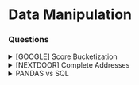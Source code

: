 # Data Manipulation

### Questions

<details>

<summary>[GOOGLE] Score Bucketization</summary>

Let’s say you’re given a list of standardized test scores from high schoolers from grades 9 to 12

Given the dataset, write code in Pandas to return the cumulative percentage of students that received scores within the buckets of <50, <75, <90, <100

Example Input:

|  user_id | grade | test score |
| -------- | ----- | ---------- |
| 1        | 10    | 85         |
| 2        | 10    | 60         |
| 3        | 11    | 90         |
| 4        | 10    | 30         |
| 5        | 11    | 99         |

Example Output:

| grade | test score | percentage |
| ----- | ---------- | ---------- |
| 10    | <50        | 30%        |
| 10    | <75        | 65%        |
| 10    | <90        | 96%        |
| 10    | <100       | 99%        |
| 11    | <50        | 15%        |
| 11    | <75        | 50%        |

**Answer**

```python    
import pandas as pd
import numpy as np

df = pd.DataFrame([[1,10,85],[2,10,60],[3,11,90],[4,10,30],[5,11,99]], columns = ["user_id","grade","test score"])

df["<50"] = np.where(df["test score"]<50,1,0)
df["<75"] = np.where(df["test score"]<75,1,0)
df["<90"] = np.where(df["test score"]<90,1,0)
df["<100"] = np.where(df["test score"]<100,1,0)

df = df.groupby(["grade"])[["<50","<75","<90","<100"]].sum().reset_index()
df = df.melt(id_vars=["grade"],var_name="test score",value_name="count")

df["grp_ttl"] = df.groupby("grade")["count"].transform('max')
df["percentage"] = 100*df["count"]/df["grp_ttl"]

df = (df[["grade","test score","percentage"]].copy()).sort_values(["grade","percentage"],ascending=True)

df["percentage"] = df.percentage.astype(int).astype(str)
df["percentage"] = df["percentage"] + "%"

df.head(10)
```
</details>

<details>

<summary>[NEXTDOOR] Complete Addresses</summary>

You’re given two dataframes. One contains information about addresses and the other contains relationships between various cities and states:

df_addresses

address

4860 Sunset Boulevard, San Francisco, 94105 3055 Paradise Lane, Salt Lake City, 84103 682 Main Street, Detroit, 48204 9001 Cascade Road, Kansas City, 64102 5853 Leon Street, Tampa, 33605

df_cities

city state Salt Lake City Utah Kansas City Missouri Detroit Michigan Tampa Florida San Francisco California

Write a function complete\_address to create a single dataframe with complete addresses in the format of street, city, state, zipcode.

**Answer**

```python
import pandas as pd

addresses = {"address": ["4860 Sunset Boulevard, San Francisco, 94105", "3055 Paradise Lane, Salt Lake City, 84103", "682 Main Street, Detroit, 48204", "9001 Cascade Road, Kansas City, 64102", "5853 Leon Street, Tampa, 33605"]}

cities = {"city": ["Salt Lake City", "Kansas City", "Detroit", "Tampa", "San Francisco"], "state": ["Utah", "Missouri", "Michigan", "Florida", "California"]}

df_addresses = pd.DataFrame(addresses)
df_cities = pd.DataFrame(cities)


def complete_address(df_addresses,df_cities):
    temp = df_addresses['address'].str.split(", ", n = 4, expand = True)
    temp.columns = ['street','city','zip']
    temp = temp.merge(df_cities, on=["city"], how="inner")
    temp["final"] = temp[["street","city","state","zip"]].apply(lambda x: (", ").join(x), axis = 1)
    temp = temp[["final"]].copy()
    temp.columns = ["address"]
    return temp

complete_address(df_addresses,df_cities)
```
</details>

<details>

<summary>PANDAS vs SQL</summary>

Can you tell me what is approximately Windows function equivalent in Pandas?

**Answer**

Windows function in SQL brings row wise calculation capabilities. An approximate equivalent of it can be `transform` in pandas it brings row wise calculation capabilities in Python.
</details>

